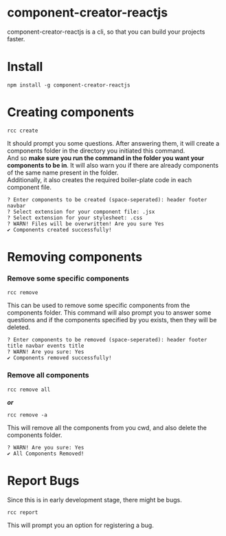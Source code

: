 # component-creator-reactjs
component-creator-reactjs is a cli, so that you can build your projects faster.

# Install
```console
npm install -g component-creator-reactjs
```

# Creating components 
```console
rcc create
```
It should prompt you some questions. After answering them, it will create a components folder in the directory you initiated this command.<br>
And so **make sure you run the command in the folder you want your components to be in**. It will also warn you if there are already components of the same name present in the folder.<br>
Additionally, it also creates the required boiler-plate code in each component file.
```console
? Enter components to be created (space-seperated): header footer navbar
? Select extension for your component file: .jsx
? Select extension for your stylesheet: .css
? WARN! Files will be overwritten! Are you sure Yes
✔️ Components created successfully!
```


# Removing components
### Remove some specific components
```console
rcc remove
```
This can be used to remove some specific components from the components folder.
This command will also prompt you to answer some questions and if the components specified by you exists, then they will be deleted.
```console
? Enter components to be removed (space-seperated): header footer title navbar events title
? WARN! Are you sure: Yes
✔️ Components removed successfully!
```

### Remove all components
```console
rcc remove all
```
***or***
```console
rcc remove -a
```
This will remove all the components from you cwd, and also delete the components folder.
```console
? WARN! Are you sure: Yes
✔️ All Components Removed!
```

# Report Bugs
Since this is in early development stage, there might be bugs.
```console
rcc report
```

This will prompt you an option for registering a bug.
